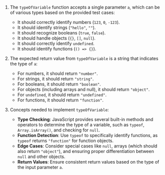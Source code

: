 1. The `typeOfVariable` function accepts a single parameter `a`, which can be of various types based on the provided test cases:

   - It should correctly identify numbers (`123`, `0`, `-123`).
   - It should identify strings (`"hello"`, `""`).
   - It should recognize booleans (`true`, `false`).
   - It should handle objects (`{}`, `[]`, `null`).
   - It should correctly identify `undefined`.
   - It should identify functions (`() => {}`).

2. The expected return value from `typeOfVariable` is a string that indicates the type of `a`:

   - For numbers, it should return `"number"`.
   - For strings, it should return `"string"`.
   - For booleans, it should return `"boolean"`.
   - For objects (including arrays and null), it should return `"object"`.
   - For `undefined`, it should return `"undefined"`.
   - For functions, it should return `"function"`.

3. Concepts needed to implement `typeOfVariable`:
   - **Type Checking**: JavaScript provides several built-in methods and operators to determine the type of a variable, such as `typeof`, `Array.isArray()`, and checking for `null`.
   - **Function Detection**: Use `typeof` to specifically identify functions, as `typeof` returns `"function"` for function objects.
   - **Edge Cases**: Consider special cases like `null`, arrays (which should also return `"object"`), and ensuring proper differentiation between `null` and other objects.
   - **Return Values**: Ensure consistent return values based on the type of the input parameter `a`.
